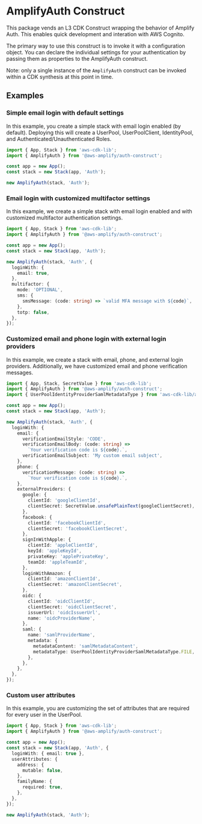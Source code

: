 # AmplifyAuth Construct

This package vends an L3 CDK Construct wrapping the behavior of Amplify Auth. This enables quick development and interation with AWS Cognito.

The primary way to use this construct is to invoke it with a configuration object. You can declare the individual settings for your authentication by passing them as properties to the AmplifyAuth construct.

Note: only a single instance of the `AmplifyAuth` construct can be invoked within a CDK synthesis at this point in time.

## Examples

### Simple email login with default settings

In this example, you create a simple stack with email login enabled (by default). Deploying this will create a UserPool, UserPoolClient, IdentityPool, and Authenticated/Unauthenticated Roles.

```ts
import { App, Stack } from 'aws-cdk-lib';
import { AmplifyAuth } from '@aws-amplify/auth-construct';

const app = new App();
const stack = new Stack(app, 'Auth');

new AmplifyAuth(stack, 'Auth');
```

### Email login with customized multifactor settings

In this example, we create a simple stack with email login enabled and with customized multifactor authentication settings.

```ts
import { App, Stack } from 'aws-cdk-lib';
import { AmplifyAuth } from '@aws-amplify/auth-construct';

const app = new App();
const stack = new Stack(app, 'Auth');

new AmplifyAuth(stack, 'Auth', {
  loginWith: {
    email: true,
  },
  multifactor: {
    mode: 'OPTIONAL',
    sms: {
      smsMessage: (code: string) => `valid MFA message with ${code}`,
    },
    totp: false,
  },
});
```

### Customized email and phone login with external login providers

In this example, we create a stack with email, phone, and external login providers. Additionally, we have customized email and phone verification messages.

```ts
import { App, Stack, SecretValue } from 'aws-cdk-lib';
import { AmplifyAuth } from '@aws-amplify/auth-construct';
import { UserPoolIdentityProviderSamlMetadataType } from 'aws-cdk-lib/aws-cognito';

const app = new App();
const stack = new Stack(app, 'Auth');

new AmplifyAuth(stack, 'Auth', {
  loginWith: {
    email: {
      verificationEmailStyle: 'CODE',
      verificationEmailBody: (code: string) =>
        `Your verification code is ${code}.`,
      verificationEmailSubject: 'My custom email subject',
    },
    phone: {
      verificationMessage: (code: string) =>
        `Your verification code is ${code}.`,
    },
    externalProviders: {
      google: {
        clientId: 'googleClientId',
        clientSecret: SecretValue.unsafePlainText(googleClientSecret),
      },
      facebook: {
        clientId: 'facebookClientId',
        clientSecret: 'facebookClientSecret',
      },
      signInWithApple: {
        clientId: 'appleClientId',
        keyId: 'appleKeyId',
        privateKey: 'applePrivateKey',
        teamId: 'appleTeamId',
      },
      loginWithAmazon: {
        clientId: 'amazonClientId',
        clientSecret: 'amazonClientSecret',
      },
      oidc: {
        clientId: 'oidcClientId',
        clientSecret: 'oidcClientSecret',
        issuerUrl: 'oidcIssuerUrl',
        name: 'oidcProviderName',
      },
      saml: {
        name: 'samlProviderName',
        metadata: {
          metadataContent: 'samlMetadataContent',
          metadataType: UserPoolIdentityProviderSamlMetadataType.FILE,
        },
      },
    },
  },
});
```

### Custom user attributes

In this example, you are customizing the set of attributes that are required for every user in the UserPool.

```ts
import { App, Stack } from 'aws-cdk-lib';
import { AmplifyAuth } from '@aws-amplify/auth-construct';

const app = new App();
const stack = new Stack(app, 'Auth', {
  loginWith: { email: true },
  userAttributes: {
    address: {
      mutable: false,
    },
    familyName: {
      required: true,
    },
  },
});

new AmplifyAuth(stack, 'Auth');
```
